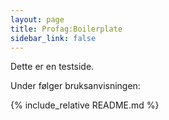 ```yaml
---
layout: page
title: Profag:Boilerplate
sidebar_link: false
---
```


Dette er en testside. 

Under følger bruksanvisningen:

{% include_relative README.md %}
